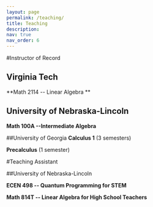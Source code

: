 ```yaml
---
layout: page
permalink: /teaching/
title: Teaching
description: 
nav: true
nav_order: 6
---
```


#Instructor of Record 

## Virginia Tech 
**Math 2114 -- Linear Algebra ** 

## University of Nebraska-Lincoln 
**Math 100A --Intermediate Algebra** 

##University of Georgia
**Calculus 1** (3 semesters)

**Precalculus** (1 semester) 

#Teaching Assistant

##University of Nebraska-Lincoln 

**ECEN 498 -- Quantum Programming for STEM**


**Math 814T -- Linear Algebra for High School Teachers**

